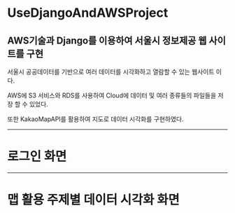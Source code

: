 # UseDjangoAndAWSProject

## AWS기술과 Django를 이용하여 서울시 정보제공 웹 사이트를 구현

서울시 공공데이터를 기반으로 여러 데이터를 시각화하고 열람할 수 있는 웹사이트 이다.

AWS에 S3 서비스와 RDS를 사용하여 Cloud에 데이터 및 여러 종류들의 파일들을 저장 할 수 있었다. 

또한 KakaoMapAPI를 활용하여 지도로 데이터 시각화를 구현하였다.

-----------------------------

# 로그인 화면 


---------------------------------


# 맵 활용 주제별 데이터 시각화 화면








